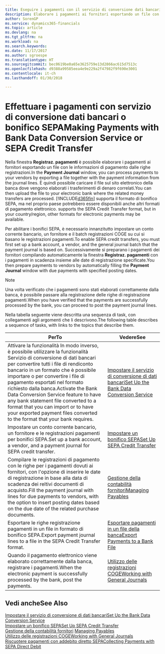 ```yaml
---
title: Eseguire i pagamenti con il servizio di conversione dati bancari o bonifico SEPA | Microsoft Docs
description: Elaborare i pagamenti ai fornitori esportando un file con le informazioni di pagamento dalle righe registrazioni.
author: SorenGP
ms.service: dynamics365-financials
ms.topic: article
ms.devlang: na
ms.tgt_pltfrm: na
ms.workload: na
ms.search.keywords: 
ms.date: 11/17/2017
ms.author: sgroespe
ms.translationtype: HT
ms.sourcegitcommit: bec0619be0a65e3625759e13d2866ac615d7513c
ms.openlocfilehash: d9388a99585eea4e9e229a2f47982f9f690e3001
ms.contentlocale: it-ch
ms.lasthandoff: 01/30/2018

---
```

# <a name="making-payments-with-bank-data-conversion-service-or-sepa-credit-transfer"></a><span data-ttu-id="3d1a5-103">Effettuare i pagamenti con servizio di conversione dati bancari o bonifico SEPA</span><span class="sxs-lookup"><span data-stu-id="3d1a5-103">Making Payments with Bank Data Conversion Service or SEPA Credit Transfer</span></span>
<span data-ttu-id="3d1a5-104">Nella finestra **Registraz. pagamenti** è possibile elaborare i pagamenti ai fornitori esportando un file con le informazioni di pagamento dalle righe registrazioni.</span><span class="sxs-lookup"><span data-stu-id="3d1a5-104">In the **Payment Journal** window, you can process payments to your vendors by exporting a file together with the payment information from the journal lines.</span></span> <span data-ttu-id="3d1a5-105">È quindi possibile caricare il file sul sito elettronico della banca dove vengono elaborati i trasferimenti di denaro correlati.</span><span class="sxs-lookup"><span data-stu-id="3d1a5-105">You can then upload the file to your electronic bank where the related money transfers are processed.</span></span> [!INCLUDE[d365fin](includes/d365fin_md.md)]<span data-ttu-id="3d1a5-106"> supporta il formato di bonifico SEPA, ma nel proprio paese potrebbero essere disponibili anche altri formati di pagamento elettronico.</span><span class="sxs-lookup"><span data-stu-id="3d1a5-106"> supports the SEPA Credit Transfer format, but in your country/region, other formats for electronic payments may be available.</span></span>   

 <span data-ttu-id="3d1a5-107">Per abilitare i bonifici SEPA, è necessario innanzitutto impostare un conto corrente bancario, un fornitore e il batch registrazioni COGE su cui si basano le registrazioni pagamenti.</span><span class="sxs-lookup"><span data-stu-id="3d1a5-107">To enable SEPA credit transfers, you must first set up a bank account, a vendor, and the general journal batch that the payment journal is based on.</span></span> <span data-ttu-id="3d1a5-108">Successivamente si preparano i pagamenti dei fornitori compilando automaticamente la finestra **Registraz. pagamenti** con i pagamenti in scadenza insieme alle date di registrazione specificate.</span><span class="sxs-lookup"><span data-stu-id="3d1a5-108">You then prepare payments to vendors by automatically filling the **Payment Journal** window with due payments with specified posting dates.</span></span>  

> [!NOTE]  
>  <span data-ttu-id="3d1a5-109">Una volta verificato che i pagamenti sono stati elaborati correttamente dalla banca, è possibile passare alla registrazione delle righe di registrazione pagamenti.</span><span class="sxs-lookup"><span data-stu-id="3d1a5-109">When you have verified that the payments are successfully processed by the bank, you can proceed to post the payment journal lines.</span></span>  

 <span data-ttu-id="3d1a5-110">Nella tabella seguente viene descritta una sequenza di task, con collegamenti agli argomenti che li descrivono.</span><span class="sxs-lookup"><span data-stu-id="3d1a5-110">The following table describes a sequence of tasks, with links to the topics that describe them.</span></span>   

|<span data-ttu-id="3d1a5-111">**Per**</span><span class="sxs-lookup"><span data-stu-id="3d1a5-111">**To**</span></span>|<span data-ttu-id="3d1a5-112">**Vedere**</span><span class="sxs-lookup"><span data-stu-id="3d1a5-112">**See**</span></span>|  
|------------|-------------|  
|<span data-ttu-id="3d1a5-113">Attivare la funzionalità In modo inverso, è possibile utilizzare la funzionalità Servizio di conversione di dati bancari per convertire tutti i file di rendiconto bancario in un formato che è possibile importare o per convertire i file di pagamento esportati nel formato richiesto dalla banca.</span><span class="sxs-lookup"><span data-stu-id="3d1a5-113">Activate the Bank Data Conversion Service feature to have any bank statement file converted to a format that you can import or to have your exported payment files converted to the format that your bank requires.</span></span>|[<span data-ttu-id="3d1a5-114">Impostare il servizio di conversione di dati bancari</span><span class="sxs-lookup"><span data-stu-id="3d1a5-114">Set Up the Bank Data Conversion Service</span></span>](bank-how-setup-bank-statement-service.md)|  
|<span data-ttu-id="3d1a5-115">Impostare un conto corrente bancario, un fornitore e le registrazioni pagamenti per bonifici SEPA.</span><span class="sxs-lookup"><span data-stu-id="3d1a5-115">Set up a bank account, a vendor, and a payment journal for SEPA credit transfer.</span></span>|[<span data-ttu-id="3d1a5-116">Impostare un bonifico SEPA</span><span class="sxs-lookup"><span data-stu-id="3d1a5-116">Set Up SEPA Credit Transfer</span></span>](finance-how-to-set-up-sepa-credit-transfer.md)|  
|<span data-ttu-id="3d1a5-117">Compilare le registrazioni di pagamento con le righe per i pagamenti dovuti ai fornitori, con l'opzione di inserire le date di registrazione in base alla data di scadenza dei reltivi documenti di acquisto.</span><span class="sxs-lookup"><span data-stu-id="3d1a5-117">Fill the payment journal with lines for due payments to vendors, with the option to insert posting dates based on the due date of the related purchase documents.</span></span>|[<span data-ttu-id="3d1a5-118">Gestione della contabilità fornitori</span><span class="sxs-lookup"><span data-stu-id="3d1a5-118">Managing Payables</span></span>](payables-manage-payables.md)|  
|<span data-ttu-id="3d1a5-119">Esportare le righe registrazione pagamenti in un file in formato di bonifico SEPA.</span><span class="sxs-lookup"><span data-stu-id="3d1a5-119">Export payment journal lines to a file in the SEPA Credit Transfer format.</span></span>|[<span data-ttu-id="3d1a5-120">Esportare pagamenti in un file della banca</span><span class="sxs-lookup"><span data-stu-id="3d1a5-120">Export Payments to a Bank File</span></span>](payables-how-export-payments-bank-file.md)|  
|<span data-ttu-id="3d1a5-121">Quando il pagamento elettronico viene elaborato correttamente dalla banca, registrare i pagamenti.</span><span class="sxs-lookup"><span data-stu-id="3d1a5-121">When the electronic payment is successfully processed by the bank, post the payments.</span></span>|[<span data-ttu-id="3d1a5-122">Utilizzo delle registrazioni COGE</span><span class="sxs-lookup"><span data-stu-id="3d1a5-122">Working with General Journals</span></span>](ui-work-general-journals.md)|  

## <a name="see-also"></a><span data-ttu-id="3d1a5-123">Vedi anche</span><span class="sxs-lookup"><span data-stu-id="3d1a5-123">See Also</span></span>  
[<span data-ttu-id="3d1a5-124">Impostare il servizio di conversione di dati bancari</span><span class="sxs-lookup"><span data-stu-id="3d1a5-124">Set Up the Bank Data Conversion Service</span></span>](bank-how-setup-bank-statement-service.md)  
[<span data-ttu-id="3d1a5-125">Impostare un bonifico SEPA</span><span class="sxs-lookup"><span data-stu-id="3d1a5-125">Set Up SEPA Credit Transfer</span></span>](finance-how-to-set-up-sepa-credit-transfer.md)  
<span data-ttu-id="3d1a5-126">[Gestione della contabilità fornitori](payables-manage-payables.md) </span><span class="sxs-lookup"><span data-stu-id="3d1a5-126">[Managing Payables](payables-manage-payables.md) </span></span>  
[<span data-ttu-id="3d1a5-127">Utilizzo delle registrazioni COGE</span><span class="sxs-lookup"><span data-stu-id="3d1a5-127">Working with General Journals</span></span>](ui-work-general-journals.md)  
[<span data-ttu-id="3d1a5-128">Riscuotere pagamenti con addebito diretto SEPA</span><span class="sxs-lookup"><span data-stu-id="3d1a5-128">Collecting Payments with SEPA Direct Debit</span></span>](finance-collect-payments-with-sepa-direct-debit.md)   

